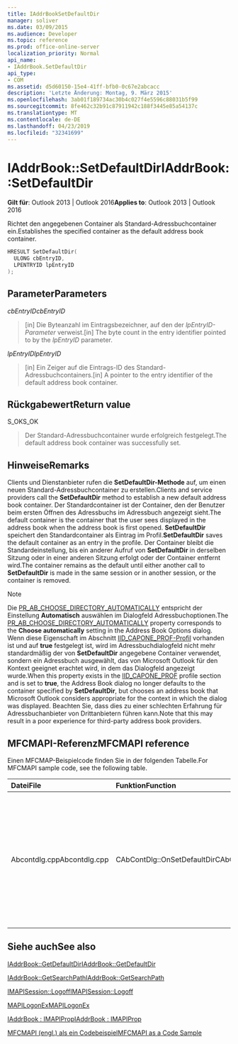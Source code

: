 ```yaml
---
title: IAddrBookSetDefaultDir
manager: soliver
ms.date: 03/09/2015
ms.audience: Developer
ms.topic: reference
ms.prod: office-online-server
localization_priority: Normal
api_name:
- IAddrBook.SetDefaultDir
api_type:
- COM
ms.assetid: d5d60150-15e4-41ff-bfb0-0c67e2abcacc
description: 'Letzte Änderung: Montag, 9. März 2015'
ms.openlocfilehash: 3ab01f189734ac30b4c027f4e5596c88031b5f99
ms.sourcegitcommit: 8fe462c32b91c87911942c188f3445e85a54137c
ms.translationtype: MT
ms.contentlocale: de-DE
ms.lasthandoff: 04/23/2019
ms.locfileid: "32341699"
---
```

# <a name="iaddrbooksetdefaultdir"></a><span data-ttu-id="ebe33-103">IAddrBook::SetDefaultDir</span><span class="sxs-lookup"><span data-stu-id="ebe33-103">IAddrBook::SetDefaultDir</span></span>

  
  
<span data-ttu-id="ebe33-104">**Gilt für**: Outlook 2013 | Outlook 2016</span><span class="sxs-lookup"><span data-stu-id="ebe33-104">**Applies to**: Outlook 2013 | Outlook 2016</span></span> 
  
<span data-ttu-id="ebe33-105">Richtet den angegebenen Container als Standard-Adressbuchcontainer ein.</span><span class="sxs-lookup"><span data-stu-id="ebe33-105">Establishes the specified container as the default address book container.</span></span>
  
```cpp
HRESULT SetDefaultDir(
  ULONG cbEntryID,
  LPENTRYID lpEntryID
);
```

## <a name="parameters"></a><span data-ttu-id="ebe33-106">Parameter</span><span class="sxs-lookup"><span data-stu-id="ebe33-106">Parameters</span></span>

 <span data-ttu-id="ebe33-107">_cbEntryID_</span><span class="sxs-lookup"><span data-stu-id="ebe33-107">_cbEntryID_</span></span>
  
> <span data-ttu-id="ebe33-108">[in] Die Byteanzahl im Eintragsbezeichner, auf den der  _lpEntryID-Parameter_ verweist.</span><span class="sxs-lookup"><span data-stu-id="ebe33-108">[in] The byte count in the entry identifier pointed to by the  _lpEntryID_ parameter.</span></span> 
    
 <span data-ttu-id="ebe33-109">_lpEntryID_</span><span class="sxs-lookup"><span data-stu-id="ebe33-109">_lpEntryID_</span></span>
  
> <span data-ttu-id="ebe33-110">[in] Ein Zeiger auf die Eintrags-ID des Standard-Adressbuchcontainers.</span><span class="sxs-lookup"><span data-stu-id="ebe33-110">[in] A pointer to the entry identifier of the default address book container.</span></span>
    
## <a name="return-value"></a><span data-ttu-id="ebe33-111">Rückgabewert</span><span class="sxs-lookup"><span data-stu-id="ebe33-111">Return value</span></span>

<span data-ttu-id="ebe33-112">S_OK</span><span class="sxs-lookup"><span data-stu-id="ebe33-112">S_OK</span></span> 
  
> <span data-ttu-id="ebe33-113">Der Standard-Adressbuchcontainer wurde erfolgreich festgelegt.</span><span class="sxs-lookup"><span data-stu-id="ebe33-113">The default address book container was successfully set.</span></span>
    
## <a name="remarks"></a><span data-ttu-id="ebe33-114">Hinweise</span><span class="sxs-lookup"><span data-stu-id="ebe33-114">Remarks</span></span>

<span data-ttu-id="ebe33-115">Clients und Dienstanbieter rufen die **SetDefaultDir-Methode** auf, um einen neuen Standard-Adressbuchcontainer zu erstellen.</span><span class="sxs-lookup"><span data-stu-id="ebe33-115">Clients and service providers call the **SetDefaultDir** method to establish a new default address book container.</span></span> <span data-ttu-id="ebe33-116">Der Standardcontainer ist der Container, den der Benutzer beim ersten Öffnen des Adressbuchs im Adressbuch angezeigt sieht.</span><span class="sxs-lookup"><span data-stu-id="ebe33-116">The default container is the container that the user sees displayed in the address book when the address book is first opened.</span></span> <span data-ttu-id="ebe33-117">**SetDefaultDir** speichert den Standardcontainer als Eintrag im Profil.</span><span class="sxs-lookup"><span data-stu-id="ebe33-117">**SetDefaultDir** saves the default container as an entry in the profile.</span></span> <span data-ttu-id="ebe33-118">Der Container bleibt die Standardeinstellung, bis ein anderer Aufruf von **SetDefaultDir** in derselben Sitzung oder in einer anderen Sitzung erfolgt oder der Container entfernt wird.</span><span class="sxs-lookup"><span data-stu-id="ebe33-118">The container remains as the default until either another call to **SetDefaultDir** is made in the same session or in another session, or the container is removed.</span></span> 
  
> [!NOTE]
> <span data-ttu-id="ebe33-119">Die [PR_AB_CHOOSE_DIRECTORY_AUTOMATICALLY](pidtagaddressbookchoosedirectoryautomatically-canonical-property.md) entspricht der Einstellung **Automatisch** auswählen im Dialogfeld Adressbuchoptionen.</span><span class="sxs-lookup"><span data-stu-id="ebe33-119">The [PR_AB_CHOOSE_DIRECTORY_AUTOMATICALLY](pidtagaddressbookchoosedirectoryautomatically-canonical-property.md) property corresponds to the **Choose automatically** setting in the Address Book Options dialog.</span></span> <span data-ttu-id="ebe33-120">Wenn diese Eigenschaft im Abschnitt [IID_CAPONE_PROF-Profil](https://msdn.microsoft.com/library/281aabc3-9656-299c-4c78-7733dc71050a%28Office.15%29.aspx) vorhanden ist und auf **true** festgelegt ist, wird im Adressbuchdialogfeld nicht mehr standardmäßig der von **SetDefaultDir** angegebene Container verwendet, sondern ein Adressbuch ausgewählt, das von Microsoft Outlook für den Kontext geeignet erachtet wird, in dem das Dialogfeld angezeigt wurde.</span><span class="sxs-lookup"><span data-stu-id="ebe33-120">When this property exists in the [IID_CAPONE_PROF](https://msdn.microsoft.com/library/281aabc3-9656-299c-4c78-7733dc71050a%28Office.15%29.aspx) profile section and is set to **true**, the Address Book dialog no longer defaults to the container specified by **SetDefaultDir**, but chooses an address book that Microsoft Outlook considers appropriate for the context in which the dialog was displayed.</span></span> <span data-ttu-id="ebe33-121">Beachten Sie, dass dies zu einer schlechten Erfahrung für Adressbuchanbieter von Drittanbietern führen kann.</span><span class="sxs-lookup"><span data-stu-id="ebe33-121">Note that this may result in a poor experience for third-party address book providers.</span></span> 
  
## <a name="mfcmapi-reference"></a><span data-ttu-id="ebe33-122">MFCMAPI-Referenz</span><span class="sxs-lookup"><span data-stu-id="ebe33-122">MFCMAPI reference</span></span>

<span data-ttu-id="ebe33-123">Einen MFCMAP-Beispielcode finden Sie in der folgenden Tabelle.</span><span class="sxs-lookup"><span data-stu-id="ebe33-123">For MFCMAPI sample code, see the following table.</span></span>
  
|<span data-ttu-id="ebe33-124">**Datei**</span><span class="sxs-lookup"><span data-stu-id="ebe33-124">**File**</span></span>|<span data-ttu-id="ebe33-125">**Funktion**</span><span class="sxs-lookup"><span data-stu-id="ebe33-125">**Function**</span></span>|<span data-ttu-id="ebe33-126">**Comment**</span><span class="sxs-lookup"><span data-stu-id="ebe33-126">**Comment**</span></span>|
|:-----|:-----|:-----|
|<span data-ttu-id="ebe33-127">Abcontdlg.cpp</span><span class="sxs-lookup"><span data-stu-id="ebe33-127">Abcontdlg.cpp</span></span>  <br/> |<span data-ttu-id="ebe33-128">CAbContDlg::OnSetDefaultDir</span><span class="sxs-lookup"><span data-stu-id="ebe33-128">CAbContDlg::OnSetDefaultDir</span></span>  <br/> |<span data-ttu-id="ebe33-129">MFCMAPI verwendet die **SetDefaultDir-Methode,** um den angegebenen Adressbuchcontainer zum Standardcontainer zu machen.</span><span class="sxs-lookup"><span data-stu-id="ebe33-129">MFCMAPI uses the **SetDefaultDir** method to make the specified address book container the default one.</span></span>  <br/> |
   
## <a name="see-also"></a><span data-ttu-id="ebe33-130">Siehe auch</span><span class="sxs-lookup"><span data-stu-id="ebe33-130">See also</span></span>



[<span data-ttu-id="ebe33-131">IAddrBook::GetDefaultDir</span><span class="sxs-lookup"><span data-stu-id="ebe33-131">IAddrBook::GetDefaultDir</span></span>](iaddrbook-getdefaultdir.md)
  
[<span data-ttu-id="ebe33-132">IAddrBook::GetSearchPath</span><span class="sxs-lookup"><span data-stu-id="ebe33-132">IAddrBook::GetSearchPath</span></span>](iaddrbook-getsearchpath.md)
  
[<span data-ttu-id="ebe33-133">IMAPISession::Logoff</span><span class="sxs-lookup"><span data-stu-id="ebe33-133">IMAPISession::Logoff</span></span>](imapisession-logoff.md)
  
[<span data-ttu-id="ebe33-134">MAPILogonEx</span><span class="sxs-lookup"><span data-stu-id="ebe33-134">MAPILogonEx</span></span>](mapilogonex.md)
  
[<span data-ttu-id="ebe33-135">IAddrBook : IMAPIProp</span><span class="sxs-lookup"><span data-stu-id="ebe33-135">IAddrBook : IMAPIProp</span></span>](iaddrbookimapiprop.md)


[<span data-ttu-id="ebe33-136">MFCMAPI (engl.) als ein Codebeispiel</span><span class="sxs-lookup"><span data-stu-id="ebe33-136">MFCMAPI as a Code Sample</span></span>](mfcmapi-as-a-code-sample.md)


